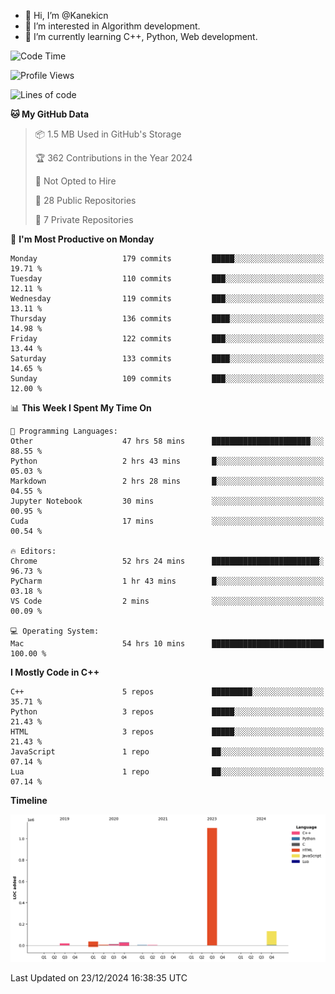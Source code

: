 - 👋 Hi, I’m @Kanekicn
- 👀 I’m interested in Algorithm development.
- 🌱 I’m currently learning C++, Python, Web development.

<!---
cotecsz/cotecsz is a ✨ special ✨ repository because its `README.md` (this file) appears on your GitHub profile.
You can click the Preview link to take a look at your changes.
--->

<!--START_SECTION:waka-->
![Code Time](http://img.shields.io/badge/Code%20Time-2%2C310%20hrs%2013%20mins-blue)

![Profile Views](http://img.shields.io/badge/Profile%20Views-0-blue)

![Lines of code](https://img.shields.io/badge/From%20Hello%20World%20I%27ve%20Written-1.3%20million%20lines%20of%20code-blue)

**🐱 My GitHub Data** 

> 📦 1.5 MB Used in GitHub's Storage 
 > 
> 🏆 362 Contributions in the Year 2024
 > 
> 🚫 Not Opted to Hire
 > 
> 📜 28 Public Repositories 
 > 
> 🔑 7 Private Repositories 
 > 
📅 **I'm Most Productive on Monday** 

```text
Monday                   179 commits         █████░░░░░░░░░░░░░░░░░░░░   19.71 % 
Tuesday                  110 commits         ███░░░░░░░░░░░░░░░░░░░░░░   12.11 % 
Wednesday                119 commits         ███░░░░░░░░░░░░░░░░░░░░░░   13.11 % 
Thursday                 136 commits         ████░░░░░░░░░░░░░░░░░░░░░   14.98 % 
Friday                   122 commits         ███░░░░░░░░░░░░░░░░░░░░░░   13.44 % 
Saturday                 133 commits         ████░░░░░░░░░░░░░░░░░░░░░   14.65 % 
Sunday                   109 commits         ███░░░░░░░░░░░░░░░░░░░░░░   12.00 % 
```


📊 **This Week I Spent My Time On** 

```text
💬 Programming Languages: 
Other                    47 hrs 58 mins      ██████████████████████░░░   88.55 % 
Python                   2 hrs 43 mins       █░░░░░░░░░░░░░░░░░░░░░░░░   05.03 % 
Markdown                 2 hrs 28 mins       █░░░░░░░░░░░░░░░░░░░░░░░░   04.55 % 
Jupyter Notebook         30 mins             ░░░░░░░░░░░░░░░░░░░░░░░░░   00.95 % 
Cuda                     17 mins             ░░░░░░░░░░░░░░░░░░░░░░░░░   00.54 % 

🔥 Editors: 
Chrome                   52 hrs 24 mins      ████████████████████████░   96.73 % 
PyCharm                  1 hr 43 mins        █░░░░░░░░░░░░░░░░░░░░░░░░   03.18 % 
VS Code                  2 mins              ░░░░░░░░░░░░░░░░░░░░░░░░░   00.09 % 

💻 Operating System: 
Mac                      54 hrs 10 mins      █████████████████████████   100.00 % 
```

**I Mostly Code in C++** 

```text
C++                      5 repos             █████████░░░░░░░░░░░░░░░░   35.71 % 
Python                   3 repos             █████░░░░░░░░░░░░░░░░░░░░   21.43 % 
HTML                     3 repos             █████░░░░░░░░░░░░░░░░░░░░   21.43 % 
JavaScript               1 repo              ██░░░░░░░░░░░░░░░░░░░░░░░   07.14 % 
Lua                      1 repo              ██░░░░░░░░░░░░░░░░░░░░░░░   07.14 % 
```



**Timeline**

![Lines of Code chart](https://raw.githubusercontent.com/Kanekicn/Kanekicn/master/assets/bar_graph.png)


 Last Updated on 23/12/2024 16:38:35 UTC
<!--END_SECTION:waka-->
